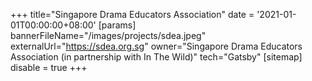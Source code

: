 +++
title="Singapore Drama Educators Association"
date = '2021-01-01T00:00:00+08:00'
[params]
  bannerFileName="/images/projects/sdea.jpeg"
  externalUrl="https://sdea.org.sg"
  owner="Singapore Drama Educators Association (in partnership with In The Wild)"
  tech="Gatsby"
[sitemap]
  disable = true
+++
